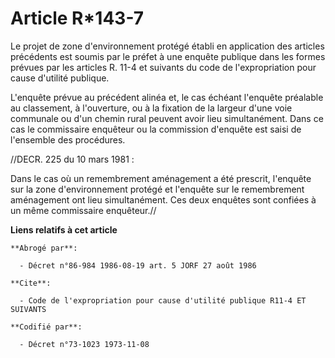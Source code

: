 # Article R*143-7

Le projet de zone d'environnement protégé établi en application des articles précédents est soumis par le préfet à une
enquête publique dans les formes prévues par les articles R. 11-4 et suivants du code de l'expropriation pour cause d'utilité
publique.

L'enquête prévue au précédent alinéa et, le cas échéant l'enquête préalable au classement, à l'ouverture, ou à la fixation de
la largeur d'une voie communale ou d'un chemin rural peuvent avoir lieu simultanément. Dans ce cas le commissaire enquêteur
ou la commission d'enquête est saisi de l'ensemble des procédures.

//DECR. 225 du 10 mars 1981 :

Dans le cas où un remembrement aménagement a été prescrit, l'enquête sur la zone d'environnement protégé et l'enquête sur le
remembrement aménagement ont lieu simultanément. Ces deux enquêtes sont confiées à un même commissaire enquêteur.//

**Liens relatifs à cet article**

	**Abrogé par**:

	  - Décret n°86-984 1986-08-19 art. 5 JORF 27 août 1986

	**Cite**:

	  - Code de l'expropriation pour cause d'utilité publique R11-4 ET SUIVANTS

	**Codifié par**:

	  - Décret n°73-1023 1973-11-08
